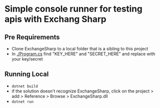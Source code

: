 ﻿# Simple console runner for testing apis with Exchang Sharp

## Pre Requirements

- Clone ExchangeSharp to a local folder that is a sibling to this project
- In [./Program.cs](Program.cs) find "KEY_HERE" and "SECRET_HERE" and replace with your key/secret

## Running Local

- `dotnet build`
- if the solution doesn't recognize ExchangeSharp, click on the project > add > Reference > Browse > ExchangeSharp.dll
- `dotnet run`
